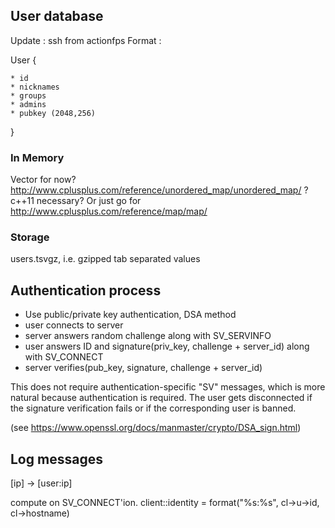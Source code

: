 ## User database

Update : ssh from actionfps
Format : 


User {

    * id
    * nicknames
    * groups
    * admins
    * pubkey (2048,256)

}

### In Memory
Vector for now? http://www.cplusplus.com/reference/unordered_map/unordered_map/ ? c++11 necessary? Or just go for http://www.cplusplus.com/reference/map/map/

### Storage

users.tsvgz, i.e. gzipped tab separated values

## Authentication process

 * Use public/private key authentication, DSA method
  * user connects to server
  * server answers random challenge along with SV_SERVINFO
  * user answers ID and signature(priv_key, challenge + server_id) along with SV_CONNECT
  * server verifies(pub_key, signature, challenge + server_id)

This does not require authentication-specific "SV" messages, which is more natural because authentication is required.
The user gets disconnected if the signature verification fails or if the corresponding user is banned.

(see https://www.openssl.org/docs/manmaster/crypto/DSA_sign.html)

## Log messages

[ip] -> [user:ip]

compute on SV_CONNECT'ion. client::identity = format("%s:%s", cl->u->id, cl->hostname)
